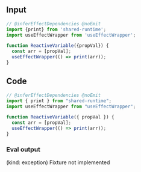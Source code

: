 
## Input

```javascript
// @inferEffectDependencies @noEmit
import {print} from 'shared-runtime';
import useEffectWrapper from 'useEffectWrapper';

function ReactiveVariable({propVal}) {
  const arr = [propVal];
  useEffectWrapper(() => print(arr));
}

```

## Code

```javascript
// @inferEffectDependencies @noEmit
import { print } from "shared-runtime";
import useEffectWrapper from "useEffectWrapper";

function ReactiveVariable({ propVal }) {
  const arr = [propVal];
  useEffectWrapper(() => print(arr));
}

```
      
### Eval output
(kind: exception) Fixture not implemented